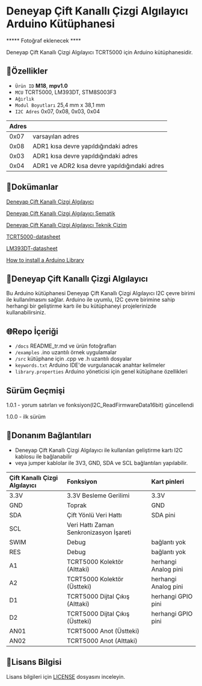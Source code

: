 # Deneyap Çift Kanallı Çizgi Algılayıcı Arduino Kütüphanesi

***** Fotoğraf eklenecek ****

Deneyap Çift Kanallı Çizgi Algılayıcı TCRT5000 için Arduino kütüphanesidir.

## :mag_right:Özellikler 
- `Ürün ID` **M18**, **mpv1.0**
- `MCU` TCRT5000, LM393DT, STM8S003F3
- `Ağırlık`
- `Modul Boyutları` 25,4 mm x 38,1 mm
- `I2C Adres` 0x07, 0x08, 0x03, 0x04

| Adres |  | 
| :---  | :---     |
| 0x07 | varsayılan adres |
| 0x08 | ADR1 kısa devre yapıldığındaki adres |
| 0x03 | ADR1 kısa devre yapıldığındaki adres |
| 0x04 | ADR1 ve ADR2 kısa devre yapıldığındaki adres |

## :closed_book:Dokümanlar
[Deneyap Çift Kanallı Çizgi Algılayıcı](https://docs.deneyapkart.org/tr/content/contentDetail/deneyap-modul-deneyap-cift-kanall-cizgi-alglayc-m1)

[Deneyap Çift Kanallı Çizgi Algılayıcı Şematik](https://cdn.deneyapkart.org/media/upload/userFormUpload/sjMExv6JWsdFVlhcrSr5FXOlkkzHKnVl.pdf)

[Deneyap Çift Kanallı Çizgi Algılayıcı Teknik Çizim](https://cdn.deneyapkart.org/media/upload/userFormUpload/JgzkeR2l2A2fUW8mSSvYlXg4xHXhp3iU.pdf)

[TCRT5000-datasheet](https://www.vishay.com/docs/83760/tcrt5000.pdf)

[LM393DT-datasheet](https://www.st.com/resource/en/datasheet/lm393.pdf)

[How to install a Arduino Library](https://docs.arduino.cc/software/ide-v1/tutorials/installing-libraries)

## :pushpin:Deneyap Çift Kanallı Çizgi Algılayıcı
Bu Arduino kütüphanesi Deneyap Çift Kanallı Çizgi Algılayıcı I2C çevre birimi ile kullanılmasını sağlar. Arduino ile uyumlu, I2C çevre birimine sahip herhangi bir geliştirme kartı ile bu kütüphaneyi projelerinizde kullanabilirsiniz.

## :globe_with_meridians:Repo İçeriği
- `/docs` README_tr.md ve ürün fotoğrafları
- `/examples` .ino uzantılı örnek uygulamalar
- `/src` kütüphane için .cpp ve .h uzantılı dosyalar
- `keywords.txt` Arduino IDE'de vurgulanacak anahtar kelimeler
- `library.properties` Arduino yöneticisi için genel kütüphane özellikleri

## Sürüm Geçmişi
1.0.1 - yorum satırları ve fonksiyon(I2C_ReadFirmwareData16bit) güncellendi

1.0.0 - ilk sürüm

## :rocket:Donanım Bağlantıları
- Deneyap Çift Kanallı Çizgi Algılayıcı ile kullanılan geliştirme kartı I2C kablosu ile bağlanabilir
- veya jumper kablolar ile 3V3, GND, SDA ve SCL bağlantıları yapılabilir. 

|Çift Kanallı Çizgi Algılayıcı| Fonksiyon| Kart pinleri |
| :---     | :---   |   :---  |
| 3.3V     |3.3V Besleme Gerilimi| 3.3V    |
| GND      | Toprak |GND      |
| SDA      |Çift Yönlü Veri Hattı| SDA pini |
| SCL      |Veri Hattı Zaman Senkronizasyon İşareti|
|SWIM | Debug | bağlantı yok |
|RES  | Debug | bağlantı yok |
|A1|TCRT5000 Kolektör (Alttaki)|herhangi Analog pini|
|A2|TCRT5000 Kolektör (Üstteki)|herhangi Analog pini|
|D1|TCRT5000 Dijtal Çıkış (Alttaki)|herhangi GPIO pini|
|D2|TCRT5000 Dijtal Çıkış (Üstteki)|herhangi GPIO pini|
|AN01|TCRT5000 Anot (Üstteki)| | 
|AN02|TCRT5000 Anot (Alttaki)| |

## :bookmark_tabs:Lisans Bilgisi 
Lisans bilgileri için [LICENSE](https://github.com/deneyapkart/deneyap-cift-kanalli-cizgi-algilayici-arduino-library/blob/master/LICENSE) dosyasını inceleyin.